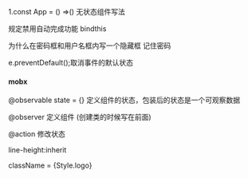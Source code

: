 1.const App = () =>() 无状态组件写法

<form  autoComplete = 'off'> 规定禁用自动完成功能

<form  autoComplete = 'on> 启动自动完成功能

<form onSubmit={ ::this.onFormSubmit } onChange={ ::this.onInputChange('userPin')>   bindthis

为什么在密码框和用户名框内写一个隐藏框  记住密码

e.preventDefault();取消事件的默认状态

#### mobx     

@observable state = {}  定义组件的状态，包装后的状态是一个可观察数据

@observer  定义组件  (创建类的时候写在前面)

@action   修改状态

line-height:inherit

className = {Style.logo}





